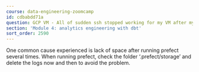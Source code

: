 ```yaml
---
course: data-engineering-zoomcamp
id: cdbabdd71a
question: GCP VM - All of sudden ssh stopped working for my VM after my last restart
section: 'Module 4: analytics engineering with dbt'
sort_order: 2590
---
```


One common cause experienced is lack of space after running prefect several times. When running prefect, check the folder ‘.prefect/storage’ and delete the logs now and then to avoid the problem.

